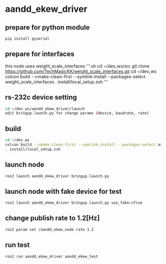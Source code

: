 # aandd_ekew_driver

## prepare for python module
```.sh
pip install pyserial
```

## prepare for interfaces
this node uses weight_scale_interfaces
'''.sh
cd ~/dev_ws/src
git clone https://github.com/TechMagicKK/weight_scale_interfaces.git
cd ~/dev_ws
colcon build --cmake-clean-first --symlink-install --packages-select weight_scale_interfaces
. install/local_setup.zsh
'''

## rs-232c device setting
```.sh
cd ~/dev_ws/aandd_ekew_driver/launch
edit bringup.launch.py for change params (device, baudrate, rate)
```

## build
```.sh
cd ~/dev_ws
colcon build --cmake-clean-first --symlink-install --packages-select aandd_ekew_driver
. install/local_setup.zsh
```

## launch node
```.sh
ros2 launch aandd_ekew_driver bringup.launch.py
```

## launch node with fake device for test
```.sh
ros2 launch aandd_ekew_driver bringup.launch.py use_fake:=True
```

## change publish rate to 1.2[Hz]
```.sh
ros2 param set /aandd_ekew_node rate 1.2
```

## run test
```.sh
ros2 run aandd_ekew_driver aandd_ekew_test
```
